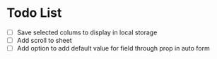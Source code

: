 # Todo List

- [ ] Save selected colums to display in local storage
- [ ] Add scroll to sheet
- [ ] Add option to add default value for field through prop in auto form
